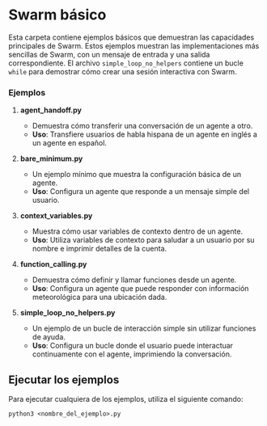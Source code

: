 
# Swarm básico

Esta carpeta contiene ejemplos básicos que demuestran las capacidades principales de Swarm. Estos ejemplos muestran las implementaciones más sencillas de Swarm, con un mensaje de entrada y una salida correspondiente. El archivo `simple_loop_no_helpers` contiene un bucle `while` para demostrar cómo crear una sesión interactiva con Swarm.

### Ejemplos

1. **agent_handoff.py**

   - Demuestra cómo transferir una conversación de un agente a otro.
   - **Uso**: Transfiere usuarios de habla hispana de un agente en inglés a un agente en español.

2. **bare_minimum.py**

   - Un ejemplo mínimo que muestra la configuración básica de un agente.
   - **Uso**: Configura un agente que responde a un mensaje simple del usuario.

3. **context_variables.py**

   - Muestra cómo usar variables de contexto dentro de un agente.
   - **Uso**: Utiliza variables de contexto para saludar a un usuario por su nombre e imprimir detalles de la cuenta.

4. **function_calling.py**

   - Demuestra cómo definir y llamar funciones desde un agente.
   - **Uso**: Configura un agente que puede responder con información meteorológica para una ubicación dada.

5. **simple_loop_no_helpers.py**
   - Un ejemplo de un bucle de interacción simple sin utilizar funciones de ayuda.
   - **Uso**: Configura un bucle donde el usuario puede interactuar continuamente con el agente, imprimiendo la conversación.

## Ejecutar los ejemplos

Para ejecutar cualquiera de los ejemplos, utiliza el siguiente comando:

```shell
python3 <nombre_del_ejemplo>.py
```
